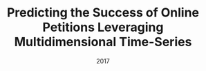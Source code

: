 ---
title: "Predicting the Success of Online Petitions Leveraging Multidimensional Time-Series"
collection: publications
date: 2017
venue: 'WWW&apos;17'
authors: 'J. Proskurnia, P.A. Grabowicz, R. Kobayashi, C. Castillo, P. Cudre-Mauroux, K. Aberer'
---